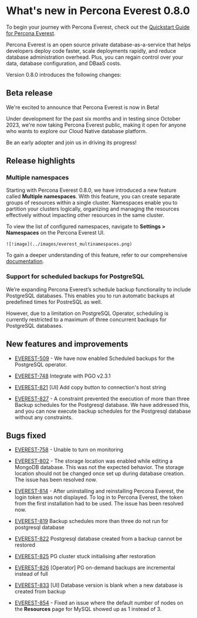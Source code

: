 # What's new in Percona Everest 0.8.0

To begin your journey with Percona Everest, check out the [Quickstart Guide for Percona Everest](../quickstart-guide/quick-install.md).

Percona Everest is an open source private database-as-a-service that helps developers deploy code faster, scale deployments rapidly, and reduce database administration overhead. Plus, you can regain control over your data, database configuration, and DBaaS costs.

Version 0.8.0 introduces the following changes:

## Beta release

We're excited to announce that Percona Everest is now in Beta!

Under development for the past six months and in testing since October 2023, we're now taking Percona Everest public, making it open for anyone who wants to explore our Cloud Native database platform.

Be an early adopter and join us in driving its progress!

## Release highlights

### Multiple namespaces

Starting with Percona Everest 0.8.0, we have introduced a new feature called **Multiple namespaces**. With this feature, you can create separate groups of resources within a single cluster. Namespaces enable you to partition your clusters logically, organizing and managing the resources effectively without impacting other resources in the same cluster.

To view the list of configured namespaces, navigate to <i class="uil uil-cog"></i> **Settings > Namespaces** on the Percona Everest UI.

    ![!image](../images/everest_multinamespaces.png)

To gain a deeper understanding of this feature, refer to our comprehensive [documentation](https://docs.percona.com/everest/use/multi-namespaces.html).

### Support for scheduled backups for PostgreSQL

We’re expanding Percona Everest’s schedule backup functionality to include PostgreSQL databases. This enables you to run automatic backups at predefined times for PostreSQL as well.

However, due to a limitation on PostgreSQL Operator, scheduling is currently restricted to a maximum of three concurrent backups for PostgreSQL databases.

## New features and improvements

- [EVEREST-509](https://perconadev.atlassian.net/browse/EVEREST-509) - We have now enabled Scheduled backups for the PostgreSQL operator.

- [EVEREST-748](https://perconadev.atlassian.net/browse/EVEREST-748) Integrate with PGO v2.3.1

- [EVEREST-821](https://perconadev.atlassian.net/browse/EVEREST-821) \[UI\] Add copy button to connection's host string

- [EVEREST-827](https://perconadev.atlassian.net/browse/EVEREST-827) - A constraint prevented the execution of more than three Backup schedules for the Postgresql database. We have addressed this, and you can now execute backup schedules for the Postgresql database without any constraints.


## Bugs fixed

- [EVEREST-758](https://perconadev.atlassian.net/browse/EVEREST-758) - Unable to turn on monitoring

- [EVEREST-802](https://perconadev.atlassian.net/browse/EVEREST-802) - The storage location was enabled while editing a MongoDB database. This was not the expected behavior. The storage location should not be changed once set up during database creation. The issue has been resolved now.

- [EVEREST-814](https://perconadev.atlassian.net/browse/EVEREST-814) - After uninstalling and reinstalling Percona Everest, the login token was not displayed. To log in to Percona Everest, the token from the first installation had to be used. The issue has been resolved now.

- [EVEREST-819](https://perconadev.atlassian.net/browse/EVEREST-819) Backup schedules more than three do not run for postgresql database

- [EVEREST-822](https://perconadev.atlassian.net/browse/EVEREST-822) Postgresql database created from a backup cannot be restored

- [EVEREST-825](https://perconadev.atlassian.net/browse/EVEREST-825) PG cluster stuck initialising after restoration

- [EVEREST-826](https://perconadev.atlassian.net/browse/EVEREST-826) \[Operator\] PG on-demand backups are incremental instead of full

- [EVEREST-833](https://perconadev.atlassian.net/browse/EVEREST-833) \[UI\] Database version is blank when a new database is created from backup

- [EVEREST-854](https://perconadev.atlassian.net/browse/EVEREST-854) - Fixed an issue where the default number of nodes on the **Resources** page for MySQL showed up as 1 instead of 3. 


